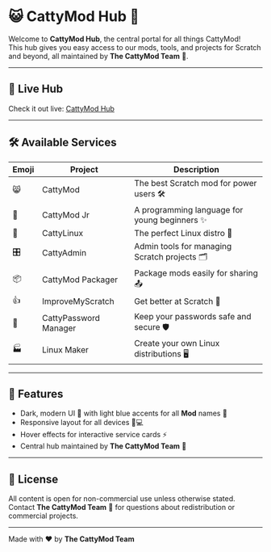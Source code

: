 # 😺 CattyMod Hub 🚀

Welcome to **CattyMod Hub**, the central portal for all things CattyMod!  
This hub gives you easy access to our mods, tools, and projects for Scratch and beyond, all maintained by **The CattyMod Team** 💖.

---

## 🌌 Live Hub

Check it out live: [CattyMod Hub](https://cattymod.github.io)  

---

## 🛠️ Available Services

| Emoji | Project | Description |
|-------|---------|-------------|
| 😸 | CattyMod | The best Scratch mod for power users 🛠️ |
| 👶 | CattyMod Jr | A programming language for young beginners ✨ |
| 🐧 | CattyLinux | The perfect Linux distro 🐧 |
| 🎛️ | CattyAdmin | Admin tools for managing Scratch projects 🗂️ |
| 📦 | CattyMod Packager | Package mods easily for sharing 📤 |
| 👍 | ImproveMyScratch | Get better at Scratch 🚀 |
| 🔑 | CattyPassword Manager | Keep your passwords safe and secure 🛡️ |
| 🏭 | Linux Maker | Create your own Linux distributions 🖥️ |

---

## 🎨 Features

- Dark, modern UI 🌙 with light blue accents for all **Mod** names 💙  
- Responsive layout for all devices 📱💻  
- Hover effects for interactive service cards ⚡  
- Central hub maintained by **The CattyMod Team** 💖  

---

## 📜 License

All content is open for non-commercial use unless otherwise stated. Contact **The CattyMod Team** 💌 for questions about redistribution or commercial projects.  

---

Made with ❤️ by **The CattyMod Team**
